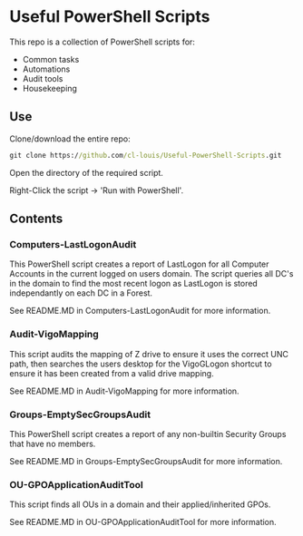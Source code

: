 # Useful PowerShell Scripts

This repo is a collection of PowerShell scripts for:

- Common tasks
- Automations
- Audit tools
- Housekeeping

## Use

Clone/download the entire repo:

```cmd
git clone https://github.com/cl-louis/Useful-PowerShell-Scripts.git
```

Open the directory of the required script.

Right-Click the script -> 'Run with PowerShell'.

## Contents

### Computers-LastLogonAudit

This PowerShell script creates a report of LastLogon for all Computer Accounts in the current logged on users domain. The script queries all DC's in the domain to find the most recent logon as LastLogon is stored independantly on each DC in a Forest.

See README.MD in Computers-LastLogonAudit for more information.

### Audit-VigoMapping

This script audits the mapping of Z drive to ensure it uses the correct UNC path, then searches the users desktop for the VigoGLogon shortcut to ensure it has been created from a valid drive mapping.

See README.MD in Audit-VigoMapping for more information.

### Groups-EmptySecGroupsAudit

This PowerShell script creates a report of any non-builtin Security Groups that have no members.

See README.MD in Groups-EmptySecGroupsAudit for more information.

### OU-GPOApplicationAuditTool

This script finds all OUs in a domain and their applied/inherited GPOs.

See README.MD in OU-GPOApplicationAuditTool for more information.
